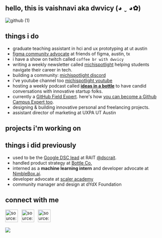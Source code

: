 ## hello, this is vaishnavi aka dwvicy (◕ ˬ ◕✿)
![github (1)](https://user-images.githubusercontent.com/29779226/126047738-675270d5-2038-4c69-88fc-b3df36248abe.png)

## things i do

* graduate teaching assistant in hci and ux prototyping at ut austin
* [figma community advocate](https://figma.com) at friends of figma, austin, tx
* i have a show on twitch called ```coffee br with dwvicy```
* writing a weekly newsletter called [michispotlight](https://michispotlight.substack.com) helping students navigate their career in tech.
* building a community: [michispotlight discord](https://discord.gg/bxyPE5uH5R)
* i've youtube channel too [michispotlight youtube](https://youtube.com/c/michispotlight)
* hosting a weekly podcast called <b><span style="color:#6FA888;">[ideas in a bottle](https://anchor.fm/bottle)</b></span> to have candid conversations with innovative startup folks.
* currently a [GitHub Field Expert](https://githubcampus.expert/dwvicy/). here's how [you can become a Github Campus Expert too](https://education.github.com/experts).
* designing & building innovative personal and freelancing projects.
* assistant director of marketing at UXPA UT Austin



## projects i'm working on


## things i did previously
* used to be the [Google DSC lead](https://developers.google.com/community/dsc/leads) at RAIT [@dscrait](https://github.com/dscrait).
* handled product strategy at [Bottle Co.](https://bottlehq.com)
* interned as a <b>machine learning intern</b> and developer advocate at [NimbleBox.ai](https://nimblebox.ai).
* developer advocate at [scaler academy](https://discord.gg/scaler)
* community manager and design at dYdX Foundation


<!-- ## streak 
[![GitHub Streak](http://github-readme-streak-stats.herokuapp.com?user=dwvicy&theme=dark)](https://git.io/streak-stats) &nbsp;  -->

## connect with me 
<a href="https://linkedin.com/in/dwvicy" target="_blank" rel="noopener noreferrer"><img src="https://i.imgur.com/kF9HMpz.png" width=40px height=40px title="source: imgur.com" /></a> &nbsp;  <a href="https://twitter.com/dwvicy" target="_blank" rel="noopener noreferrer"><img src="https://i.imgur.com/G7yTDHP.png" width=40px height=40px title="source: imgur.com" /></a> &nbsp;  <a href="https://polywork.com/dwvicy" target="_blank" rel="noopener noreferrer"><img src="https://i.imgur.com/EEo2g39.png" width=40px height=40px title="source: imgur.com" /></a>

![](https://komarev.com/ghpvc/?username=dwvicy&style=plastic&label=Stalker+Alert) <br>
